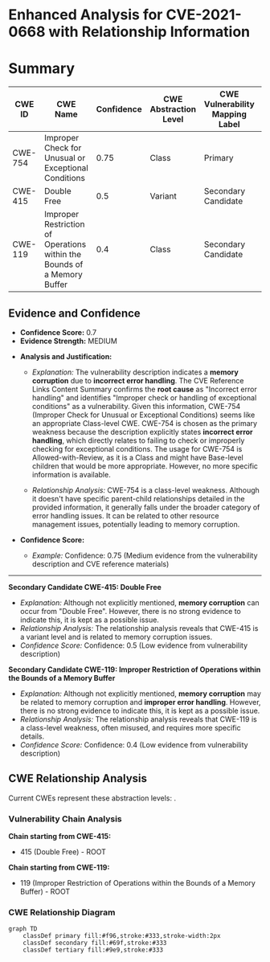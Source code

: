 # Enhanced Analysis for CVE-2021-0668 with Relationship Information

# Summary
| CWE ID | CWE Name | Confidence | CWE Abstraction Level | CWE Vulnerability Mapping Label | CWE-Vulnerability Mapping Notes |
|---|---|---|---|---|---|
| CWE-754 | Improper Check for Unusual or Exceptional Conditions | 0.75 | Class | Primary | Allowed-with-Review |
| CWE-415 | Double Free | 0.5 | Variant | Secondary Candidate | Allowed |
| CWE-119 | Improper Restriction of Operations within the Bounds of a Memory Buffer | 0.4 | Class | Secondary Candidate | Discouraged |

## Evidence and Confidence

*   **Confidence Score:** 0.7
*   **Evidence Strength:** MEDIUM

- **Analysis and Justification:**  
  - *Explanation:* The vulnerability description indicates a **memory corruption** due to **incorrect error handling**. The CVE Reference Links Content Summary confirms the **root cause** as "Incorrect error handling" and identifies "Improper check or handling of exceptional conditions" as a vulnerability. Given this information, CWE-754 (Improper Check for Unusual or Exceptional Conditions) seems like an appropriate Class-level CWE. CWE-754 is chosen as the primary weakness because the description explicitly states **incorrect error handling**, which directly relates to failing to check or improperly checking for exceptional conditions. The usage for CWE-754 is Allowed-with-Review, as it is a Class and might have Base-level children that would be more appropriate. However, no more specific information is available.
  
  - *Relationship Analysis:* CWE-754 is a class-level weakness. Although it doesn't have specific parent-child relationships detailed in the provided information, it generally falls under the broader category of error handling issues. It can be related to other resource management issues, potentially leading to memory corruption.

- **Confidence Score:**  
  - *Example:* Confidence: 0.75 (Medium evidence from the vulnerability description and CVE reference materials)

---

**Secondary Candidate CWE-415: Double Free**
  - *Explanation:* Although not explicitly mentioned, **memory corruption** can occur from "Double Free". However, there is no strong evidence to indicate this, it is kept as a possible issue.
  - *Relationship Analysis:* The relationship analysis reveals that CWE-415 is a variant level and is related to memory corruption issues.
  - *Confidence Score:* Confidence: 0.5 (Low evidence from vulnerability description)

**Secondary Candidate CWE-119: Improper Restriction of Operations within the Bounds of a Memory Buffer**
  - *Explanation:* Although not explicitly mentioned, **memory corruption** may be related to memory corruption and **improper error handling**. However, there is no strong evidence to indicate this, it is kept as a possible issue.
  - *Relationship Analysis:* The relationship analysis reveals that CWE-119 is a class-level weakness, often misused, and requires more specific details.
  - *Confidence Score:* Confidence: 0.4 (Low evidence from vulnerability description)


## CWE Relationship Analysis

Current CWEs represent these abstraction levels: .


### Vulnerability Chain Analysis

**Chain starting from CWE-415:**
- 415 (Double Free) - ROOT


**Chain starting from CWE-119:**
- 119 (Improper Restriction of Operations within the Bounds of a Memory Buffer) - ROOT



### CWE Relationship Diagram

```mermaid
graph TD
    classDef primary fill:#f96,stroke:#333,stroke-width:2px
    classDef secondary fill:#69f,stroke:#333
    classDef tertiary fill:#9e9,stroke:#333
```
